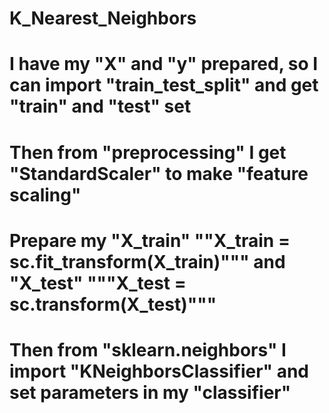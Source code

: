 # K_Nearest_Neighbors
# I have my "X" and "y" prepared, so I can import "train_test_split" and get "train" and "test" set
# Then from "preprocessing" I get "StandardScaler" to make "feature scaling" 
# Prepare my "X_train" ""X_train = sc.fit_transform(X_train)""" and "X_test" """X_test = sc.transform(X_test)"""
# Then from "sklearn.neighbors" I import "KNeighborsClassifier" and set parameters in my "classifier"
